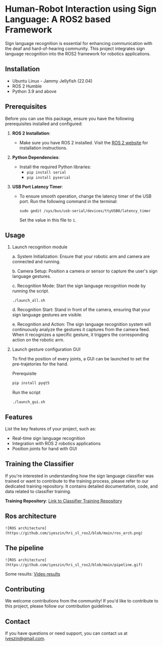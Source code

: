 # Human-Robot Interaction using Sign Language: A ROS2 based Framework
Sign language recognition is essential for enhancing communication with the deaf and hard-of-hearing community. This project integrates sign language recognition into the ROS2 framework for robotics applications.

## Installation
- Ubuntu Linux - Jammy Jellyfish (22.04)
- ROS 2 Humble
- Python 3.9 and above

## Prerequisites

Before you can use this package, ensure you have the following prerequisites installed and configured:

1. **ROS 2 Installation**:
   - Make sure you have ROS 2 installed. Visit the [ROS 2 website](https://index.ros.org/doc/ros2/Installation) for installation instructions.

2. **Python Dependencies**:
   - Install the required Python libraries:
     - `pip install serial`
     - `pip install pyserial`

3. **USB Port Latency Timer**:
   - To ensure smooth operation, change the latency timer of the USB port. Run the following command in the terminal:
   
     ```console
     sudo gedit /sys/bus/usb-serial/devices/ttyUSB0/latency_timer
     ```
     
     Set the value in this file to `1`.

## Usage

1. Launch recognition module

    a. System Initialization:
    Ensure that your robotic arm and camera are connected and running.

    b. Camera Setup:
    Position a camera or sensor to capture the user's sign language gestures.

    c. Recognition Mode:
    Start the sign language recognition mode by running the script.

    ```shell
    ./launch_all.sh
    ```

    d. Recognition Start:
    Stand in front of the camera, ensuring that your sign language gestures are visible.

    e. Recognition and Action:
    The sign language recognition system will continuously analyze the gestures it captures from the camera feed. When it recognizes a specific gesture, it triggers the corresponding action on the robotic arm.

2. Launch gesture configuration GUI

    To find the position of every joints, a GUI can be launched to set the pre-trajetories for the hand.

    Prerequisite
    ```bash
    pip install pyqt5
    ```

    Run the script

    ```shell
    ./launch_gui.sh
    ```



## Features
List the key features of your project, such as:
- Real-time sign language recognition
- Integration with ROS 2 robotics applications
- Position joints for hand with GUI

## Training the Classifier

If you're interested in understanding how the sign language classifier was trained or want to contribute to the training process, please refer to our dedicated training repository. It contains detailed documentation, code, and data related to classifier training.

**Training Repository**: [Link to Classifier Training Repository](https://github.com/iyeszin/SignLanguageRecognition)


## Ros architecture
    ![ROS architecture](https://github.com/iyeszin/hri_sl_ros2/blob/main/ros_arch.png)

## The pipeline
    ![ROS architecture](https://github.com/iyeszin/hri_sl_ros2/blob/main/pipeline.gif)

Some results:
[Video results](
https://drive.google.com/drive/folders/1DWM2FxcwTKW34imyiGcpeCjsdzMU6Fxu?usp=sharing)

## Contributing
We welcome contributions from the community! If you'd like to contribute to this project, please follow our contribution guidelines.

## Contact
If you have questions or need support, you can contact us at iyeszin@gmail.com.
